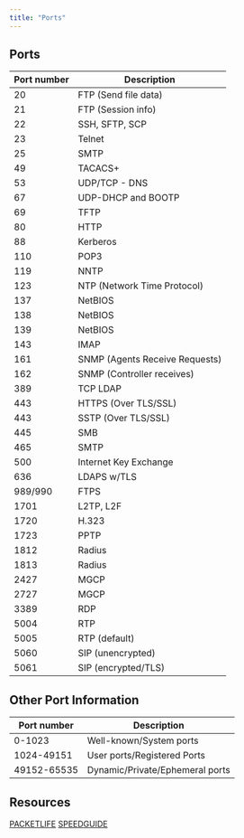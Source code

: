 ```yaml
---
title: "Ports"
---
```


## Ports
| Port number | Description                    |
|-------------|--------------------------------|
| 20          | FTP (Send file data)           |
| 21          | FTP (Session info)             |
| 22          | SSH, SFTP, SCP                 |
| 23          | Telnet                         |
| 25          | SMTP                           |
| 49          | TACACS+                        |
| 53          | UDP/TCP - DNS                  |
| 67          | UDP-DHCP and BOOTP             |
| 69          | TFTP                           |
| 80          | HTTP                           |
| 88          | Kerberos                       |
| 110         | POP3                           |
| 119         | NNTP                           |
| 123         | NTP (Network Time Protocol)    |
| 137         | NetBIOS                        |
| 138         | NetBIOS                        |
| 139         | NetBIOS                        |
| 143         | IMAP                           |
| 161         | SNMP (Agents Receive Requests) |
| 162         | SNMP (Controller receives)     |
| 389         | TCP LDAP                       |
| 443         | HTTPS (Over TLS/SSL)           |
| 443         | SSTP (Over TLS/SSL)            |
| 445         | SMB                            |
| 465         | SMTP                           |
| 500         | Internet Key Exchange          |
| 636         | LDAPS w/TLS                    |
| 989/990     | FTPS                           |
| 1701        | L2TP, L2F                      |
| 1720        | H.323                          |
| 1723        | PPTP                           |
| 1812        | Radius                         |
| 1813        | Radius                         |
| 2427        | MGCP                           |
| 2727        | MGCP                           |
| 3389        | RDP                            |
| 5004        | RTP                            |
| 5005        | RTP (default)                  |
| 5060        | SIP (unencrypted)              |
| 5061        | SIP (encrypted/TLS)            |

## Other Port Information
| Port number | Description                    |
|-------------|--------------------------------|
| 0-1023      | Well-known/System ports        |
| 1024-49151  | User ports/Registered Ports    |
| 49152-65535 | Dynamic/Private/Ephemeral ports|

## Resources
[PACKETLIFE](https://packetlife.net/media/library/23/common_ports.pdf)
[SPEEDGUIDE](https://www.speedguide.net/ports.php)
